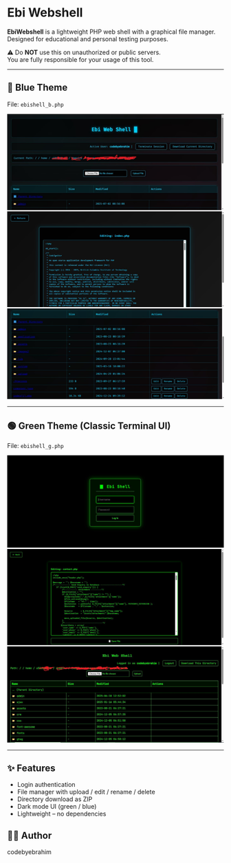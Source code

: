 # Ebi Webshell

**EbiWebshell** is a lightweight PHP web shell with a graphical file manager.  
Designed for educational and personal testing purposes.

⚠️ Do **NOT** use this on unauthorized or public servers.  
You are fully responsible for your usage of this tool.

---

## 🔵 Blue Theme

File: `ebishell_b.php`

![Blue 1](./ebishell_b_1.JPG)
![Blue 2](./ebishell_b_2.JPG)
![Blue 3](./ebishell_b_3.JPG)

---

## 🟢 Green Theme (Classic Terminal UI)

File: `ebishell_g.php`

![Green 1](./ebishell_g_1.JPG)
![Green 2](./ebishell_g_2.JPG)
![Green 3](./ebishell_g_3.JPG)

---

## ✨ Features

- Login authentication
- File manager with upload / edit / rename / delete
- Directory download as ZIP
- Dark mode UI (green / blue)
- Lightweight – no dependencies
## 👨‍💻 Author

codebyebrahim
